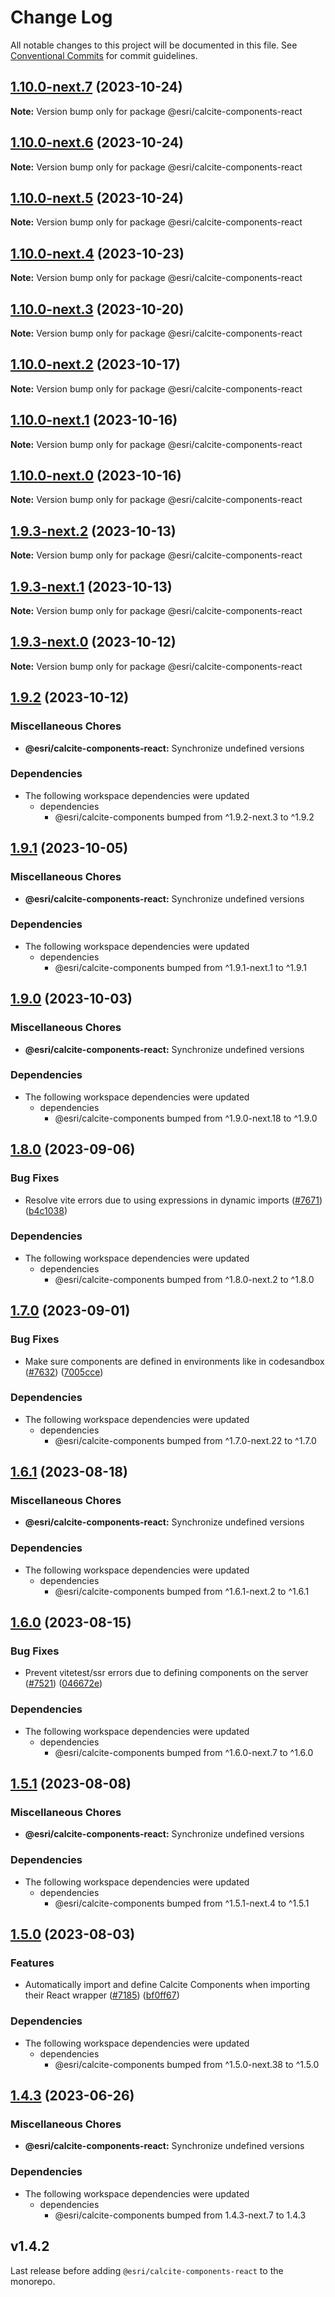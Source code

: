 # Change Log

All notable changes to this project will be documented in this file.
See [Conventional Commits](https://conventionalcommits.org) for commit guidelines.

## [1.10.0-next.7](https://github.com/Esri/calcite-design-system/compare/@esri/calcite-components-react@1.10.0-next.6...@esri/calcite-components-react@1.10.0-next.7) (2023-10-24)

**Note:** Version bump only for package @esri/calcite-components-react

## [1.10.0-next.6](https://github.com/Esri/calcite-design-system/compare/@esri/calcite-components-react@1.10.0-next.5...@esri/calcite-components-react@1.10.0-next.6) (2023-10-24)

**Note:** Version bump only for package @esri/calcite-components-react

## [1.10.0-next.5](https://github.com/Esri/calcite-design-system/compare/@esri/calcite-components-react@1.10.0-next.4...@esri/calcite-components-react@1.10.0-next.5) (2023-10-24)

**Note:** Version bump only for package @esri/calcite-components-react

## [1.10.0-next.4](https://github.com/Esri/calcite-design-system/compare/@esri/calcite-components-react@1.10.0-next.3...@esri/calcite-components-react@1.10.0-next.4) (2023-10-23)

**Note:** Version bump only for package @esri/calcite-components-react

## [1.10.0-next.3](https://github.com/Esri/calcite-design-system/compare/@esri/calcite-components-react@1.10.0-next.2...@esri/calcite-components-react@1.10.0-next.3) (2023-10-20)

**Note:** Version bump only for package @esri/calcite-components-react

## [1.10.0-next.2](https://github.com/Esri/calcite-design-system/compare/@esri/calcite-components-react@1.10.0-next.1...@esri/calcite-components-react@1.10.0-next.2) (2023-10-17)

**Note:** Version bump only for package @esri/calcite-components-react

## [1.10.0-next.1](https://github.com/Esri/calcite-design-system/compare/@esri/calcite-components-react@1.10.0-next.0...@esri/calcite-components-react@1.10.0-next.1) (2023-10-16)

**Note:** Version bump only for package @esri/calcite-components-react

## [1.10.0-next.0](https://github.com/Esri/calcite-design-system/compare/@esri/calcite-components-react@1.9.3-next.2...@esri/calcite-components-react@1.10.0-next.0) (2023-10-16)

**Note:** Version bump only for package @esri/calcite-components-react

## [1.9.3-next.2](https://github.com/Esri/calcite-design-system/compare/@esri/calcite-components-react@1.9.3-next.1...@esri/calcite-components-react@1.9.3-next.2) (2023-10-13)

**Note:** Version bump only for package @esri/calcite-components-react

## [1.9.3-next.1](https://github.com/Esri/calcite-design-system/compare/@esri/calcite-components-react@1.9.3-next.0...@esri/calcite-components-react@1.9.3-next.1) (2023-10-13)

**Note:** Version bump only for package @esri/calcite-components-react

## [1.9.3-next.0](https://github.com/Esri/calcite-design-system/compare/@esri/calcite-components-react@1.9.2...@esri/calcite-components-react@1.9.3-next.0) (2023-10-12)

**Note:** Version bump only for package @esri/calcite-components-react

## [1.9.2](https://github.com/Esri/calcite-design-system/compare/@esri/calcite-components-react@1.9.1...@esri/calcite-components-react@1.9.2) (2023-10-12)

### Miscellaneous Chores

- **@esri/calcite-components-react:** Synchronize undefined versions

### Dependencies

- The following workspace dependencies were updated
  - dependencies
    - @esri/calcite-components bumped from ^1.9.2-next.3 to ^1.9.2

## [1.9.1](https://github.com/Esri/calcite-design-system/compare/@esri/calcite-components-react@1.9.0...@esri/calcite-components-react@1.9.1) (2023-10-05)

### Miscellaneous Chores

- **@esri/calcite-components-react:** Synchronize undefined versions

### Dependencies

- The following workspace dependencies were updated
  - dependencies
    - @esri/calcite-components bumped from ^1.9.1-next.1 to ^1.9.1

## [1.9.0](https://github.com/Esri/calcite-design-system/compare/@esri/calcite-components-react@1.8.0...@esri/calcite-components-react@1.9.0) (2023-10-03)

### Miscellaneous Chores

- **@esri/calcite-components-react:** Synchronize undefined versions

### Dependencies

- The following workspace dependencies were updated
  - dependencies
    - @esri/calcite-components bumped from ^1.9.0-next.18 to ^1.9.0

## [1.8.0](https://github.com/Esri/calcite-design-system/compare/@esri/calcite-components-react@1.7.0...@esri/calcite-components-react@1.8.0) (2023-09-06)

### Bug Fixes

- Resolve vite errors due to using expressions in dynamic imports ([#7671](https://github.com/Esri/calcite-design-system/issues/7671)) ([b4c1038](https://github.com/Esri/calcite-design-system/commit/b4c1038c05ab01958e630fddd5c997f4e080f9fb))

### Dependencies

- The following workspace dependencies were updated
  - dependencies
    - @esri/calcite-components bumped from ^1.8.0-next.2 to ^1.8.0

## [1.7.0](https://github.com/Esri/calcite-design-system/compare/@esri/calcite-components-react@1.6.1...@esri/calcite-components-react@1.7.0) (2023-09-01)

### Bug Fixes

- Make sure components are defined in environments like in codesandbox ([#7632](https://github.com/Esri/calcite-design-system/issues/7632)) ([7005cce](https://github.com/Esri/calcite-design-system/commit/7005cce95835193c8fc8ab41ad47b64abe9de66e))

### Dependencies

- The following workspace dependencies were updated
  - dependencies
    - @esri/calcite-components bumped from ^1.7.0-next.22 to ^1.7.0

## [1.6.1](https://github.com/Esri/calcite-design-system/compare/@esri/calcite-components-react@1.6.0...@esri/calcite-components-react@1.6.1) (2023-08-18)

### Miscellaneous Chores

- **@esri/calcite-components-react:** Synchronize undefined versions

### Dependencies

- The following workspace dependencies were updated
  - dependencies
    - @esri/calcite-components bumped from ^1.6.1-next.2 to ^1.6.1

## [1.6.0](https://github.com/Esri/calcite-design-system/compare/@esri/calcite-components-react@1.5.1...@esri/calcite-components-react@1.6.0) (2023-08-15)

### Bug Fixes

- Prevent vitetest/ssr errors due to defining components on the server ([#7521](https://github.com/Esri/calcite-design-system/issues/7521)) ([046672e](https://github.com/Esri/calcite-design-system/commit/046672e8a0145b4519f438f1819d515031e14eb3))

### Dependencies

- The following workspace dependencies were updated
  - dependencies
    - @esri/calcite-components bumped from ^1.6.0-next.7 to ^1.6.0

## [1.5.1](https://github.com/Esri/calcite-design-system/compare/@esri/calcite-components-react@1.5.0...@esri/calcite-components-react@1.5.1) (2023-08-08)

### Miscellaneous Chores

- **@esri/calcite-components-react:** Synchronize undefined versions

### Dependencies

- The following workspace dependencies were updated
  - dependencies
    - @esri/calcite-components bumped from ^1.5.1-next.4 to ^1.5.1

## [1.5.0](https://github.com/Esri/calcite-design-system/compare/@esri/calcite-components-react@1.4.3...@esri/calcite-components-react@1.5.0) (2023-08-03)

### Features

- Automatically import and define Calcite Components when importing their React wrapper ([#7185](https://github.com/Esri/calcite-design-system/issues/7185)) ([bf0ff67](https://github.com/Esri/calcite-design-system/commit/bf0ff6737f882005f925031171ae9c9d57b41579))

### Dependencies

- The following workspace dependencies were updated
  - dependencies
    - @esri/calcite-components bumped from ^1.5.0-next.38 to ^1.5.0

## [1.4.3](https://github.com/Esri/calcite-design-system/compare/@esri/calcite-components-react@1.4.2...@esri/calcite-components-react@1.4.3) (2023-06-26)

### Miscellaneous Chores

- **@esri/calcite-components-react:** Synchronize undefined versions

### Dependencies

- The following workspace dependencies were updated
  - dependencies
    - @esri/calcite-components bumped from 1.4.3-next.7 to 1.4.3

## v1.4.2

Last release before adding `@esri/calcite-components-react` to the monorepo.
